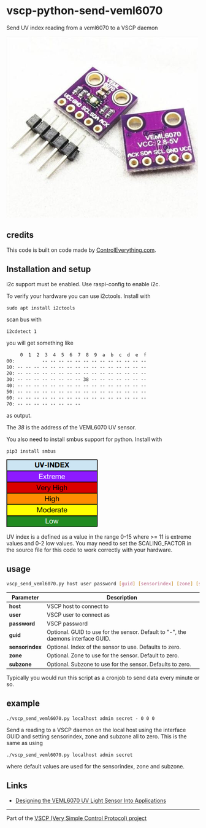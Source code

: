 # vscp-python-send-veml6070
Send UV index reading from a veml6070 to a VSCP daemon 

![](./images/veml6070.jpg)

## credits

This code is built on code made by [ControlEverything.com](https://www.controleverything.com/products).

## Installation and setup

i2c support must be enabled. Use raspi-config to enable i2c.

To verify your hardware you can use i2ctools. Install with

```
sudo apt install i2ctools
```

scan bus with

```
i2cdetect 1
```

you will get something like

```
     0  1  2  3  4  5  6  7  8  9  a  b  c  d  e  f
00:          -- -- -- -- -- -- -- -- -- -- -- -- -- 
10: -- -- -- -- -- -- -- -- -- -- -- -- -- -- -- -- 
20: -- -- -- -- -- -- -- -- -- -- -- -- -- -- -- -- 
30: -- -- -- -- -- -- -- -- 38 -- -- -- -- -- -- -- 
40: -- -- -- -- -- -- -- -- -- -- -- -- -- -- -- -- 
50: -- -- -- -- -- -- -- -- -- -- -- -- -- -- -- -- 
60: -- -- -- -- -- -- -- -- -- -- -- -- -- -- -- -- 
70: -- -- -- -- -- -- -- -- 

```

as output.

The _38_ is the address of the VEML6070 UV sensor.

You also need to install smbus support for python. Install with

```
pip3 install smbus
```

![](./images/uvindex.png)

UV index is a defined as a value in the range 0-15 where >= 11 is extreme values and 0-2 low values. You may need to set the SCALING_FACTOR in the source file for this code to work correctly with your hardware.

## usage

```bash
vscp_send_veml6070.py host user password [guid] [sensorindex] [zone] [subzone]
```

| Parameter | Description |
|----------|-------------|
| **host**     | VSCP host to connect to |
| **user**     | VSCP user to connect as |
| **password** | VSCP password |
| **guid**     | Optional. GUID to use for the sensor. Default to "-", the daemons interface GUID. |
| **sensorindex** | Optional. Index of the sensor to use. Defaults to zero. |
| **zone**     | Optional. Zone to use for the sensor. Default to zero. |
| **subzone**  | Optional. Subzone to use for the sensor. Defaults to zero. |

Typically you would run this script as a cronjob to send data every minute or so.


## example

```
./vscp_send_veml6070.py localhost admin secret - 0 0 0
```

Send a reading to a VSCP daemon on the local host using the interface GUID and setting sensorindex, zone and subzone all to zero. This is the same as using

```
./vscp_send_veml6070.py localhost admin secret
```

where default values are used for the sensorindex, zone and subzone.

## Links
  - [Designing the VEML6070 UV Light Sensor
Into Applications](https://www.vishay.com/docs/84310/designingveml6070.pdf)

---

Part of the [VSCP (Very Simple Control Protocol) project](https://www.vscp.org)